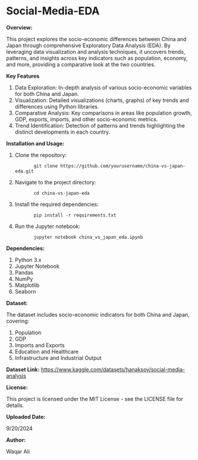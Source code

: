 # Social-Media-EDA

**Overview:**

This project explores the socio-economic differences between China and Japan through comprehensive Exploratory Data Analysis (EDA). By leveraging data visualization and analysis techniques, it uncovers trends, patterns, and insights across key indicators such as population, economy, and more, providing a comparative look at the two countries.


**Key Features**

1. Data Exploration: In-depth analysis of various socio-economic variables for both China and Japan.
2. Visualization: Detailed visualizations (charts, graphs) of key trends and differences using Python libraries.
3. Comparative Analysis: Key comparisons in areas like population growth, GDP, exports, imports, and other socio-economic metrics.
4. Trend Identification: Detection of patterns and trends highlighting the distinct developments in each country.


**Installation and Usage:**

1. Clone the repository:


              git clone https://github.com/yourusername/china-vs-japan-eda.git


2. Navigate to the project directory:


              cd china-vs-japan-eda


3. Install the required dependencies:


              pip install -r requirements.txt


4. Run the Jupyter notebook:


              jupyter notebook china_vs_japan_eda.ipynb



**Dependencies:**

1. Python 3.x
2. Jupyter Notebook
3. Pandas
4. NumPy
5. Matplotlib
6. Seaborn



**Dataset:**

The dataset includes socio-economic indicators for both China and Japan, covering:

1. Population
2. GDP
3. Imports and Exports
4. Education and Healthcare
5. Infrastructure and Industrial Output



**Dataset Link:** https://www.kaggle.com/datasets/hanaksoy/social-media-analysis


**License:**

This project is licensed under the MIT License - see the LICENSE file for details.


**Uploaded Date:**

9/20/2024


**Author:**

Waqar Ali


